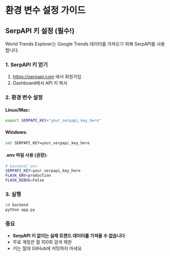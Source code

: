 # 환경 변수 설정 가이드

## SerpAPI 키 설정 (필수!)

World Trends Explorer는 Google Trends 데이터를 가져오기 위해 SerpAPI를 사용합니다.

### 1. SerpAPI 키 얻기
1. https://serpapi.com 에서 회원가입
2. Dashboard에서 API 키 복사

### 2. 환경 변수 설정

#### Linux/Mac:
```bash
export SERPAPI_KEY="your_serpapi_key_here"
```

#### Windows:
```bash
set SERPAPI_KEY=your_serpapi_key_here
```

#### .env 파일 사용 (권장):
```bash
# backend/.env
SERPAPI_KEY=your_serpapi_key_here
FLASK_ENV=production
FLASK_DEBUG=False
```

### 3. 실행
```bash
cd backend
python app.py
```

### 중요
- **SerpAPI 키 없이는 실제 트렌드 데이터를 가져올 수 없습니다**
- 무료 계정은 월 100회 검색 제한
- 키는 절대 GitHub에 커밋하지 마세요
